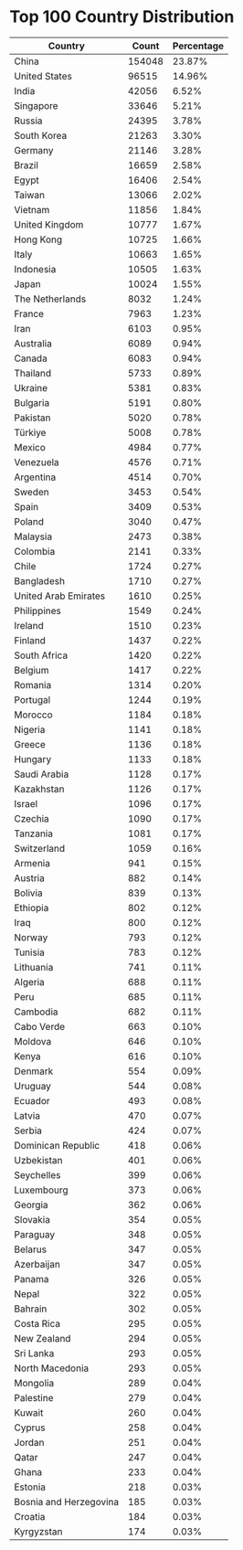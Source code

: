 # Top 100 Country Distribution
| Country | Count | Percentage |
|----|----|----|
| China | 154048 | 23.87% |
| United States | 96515 | 14.96% |
| India | 42056 | 6.52% |
| Singapore | 33646 | 5.21% |
| Russia | 24395 | 3.78% |
| South Korea | 21263 | 3.30% |
| Germany | 21146 | 3.28% |
| Brazil | 16659 | 2.58% |
| Egypt | 16406 | 2.54% |
| Taiwan | 13066 | 2.02% |
| Vietnam | 11856 | 1.84% |
| United Kingdom | 10777 | 1.67% |
| Hong Kong | 10725 | 1.66% |
| Italy | 10663 | 1.65% |
| Indonesia | 10505 | 1.63% |
| Japan | 10024 | 1.55% |
| The Netherlands | 8032 | 1.24% |
| France | 7963 | 1.23% |
| Iran | 6103 | 0.95% |
| Australia | 6089 | 0.94% |
| Canada | 6083 | 0.94% |
| Thailand | 5733 | 0.89% |
| Ukraine | 5381 | 0.83% |
| Bulgaria | 5191 | 0.80% |
| Pakistan | 5020 | 0.78% |
| Türkiye | 5008 | 0.78% |
| Mexico | 4984 | 0.77% |
| Venezuela | 4576 | 0.71% |
| Argentina | 4514 | 0.70% |
| Sweden | 3453 | 0.54% |
| Spain | 3409 | 0.53% |
| Poland | 3040 | 0.47% |
| Malaysia | 2473 | 0.38% |
| Colombia | 2141 | 0.33% |
| Chile | 1724 | 0.27% |
| Bangladesh | 1710 | 0.27% |
| United Arab Emirates | 1610 | 0.25% |
| Philippines | 1549 | 0.24% |
| Ireland | 1510 | 0.23% |
| Finland | 1437 | 0.22% |
| South Africa | 1420 | 0.22% |
| Belgium | 1417 | 0.22% |
| Romania | 1314 | 0.20% |
| Portugal | 1244 | 0.19% |
| Morocco | 1184 | 0.18% |
| Nigeria | 1141 | 0.18% |
| Greece | 1136 | 0.18% |
| Hungary | 1133 | 0.18% |
| Saudi Arabia | 1128 | 0.17% |
| Kazakhstan | 1126 | 0.17% |
| Israel | 1096 | 0.17% |
| Czechia | 1090 | 0.17% |
| Tanzania | 1081 | 0.17% |
| Switzerland | 1059 | 0.16% |
| Armenia | 941 | 0.15% |
| Austria | 882 | 0.14% |
| Bolivia | 839 | 0.13% |
| Ethiopia | 802 | 0.12% |
| Iraq | 800 | 0.12% |
| Norway | 793 | 0.12% |
| Tunisia | 783 | 0.12% |
| Lithuania | 741 | 0.11% |
| Algeria | 688 | 0.11% |
| Peru | 685 | 0.11% |
| Cambodia | 682 | 0.11% |
| Cabo Verde | 663 | 0.10% |
| Moldova | 646 | 0.10% |
| Kenya | 616 | 0.10% |
| Denmark | 554 | 0.09% |
| Uruguay | 544 | 0.08% |
| Ecuador | 493 | 0.08% |
| Latvia | 470 | 0.07% |
| Serbia | 424 | 0.07% |
| Dominican Republic | 418 | 0.06% |
| Uzbekistan | 401 | 0.06% |
| Seychelles | 399 | 0.06% |
| Luxembourg | 373 | 0.06% |
| Georgia | 362 | 0.06% |
| Slovakia | 354 | 0.05% |
| Paraguay | 348 | 0.05% |
| Belarus | 347 | 0.05% |
| Azerbaijan | 347 | 0.05% |
| Panama | 326 | 0.05% |
| Nepal | 322 | 0.05% |
| Bahrain | 302 | 0.05% |
| Costa Rica | 295 | 0.05% |
| New Zealand | 294 | 0.05% |
| Sri Lanka | 293 | 0.05% |
| North Macedonia | 293 | 0.05% |
| Mongolia | 289 | 0.04% |
| Palestine | 279 | 0.04% |
| Kuwait | 260 | 0.04% |
| Cyprus | 258 | 0.04% |
| Jordan | 251 | 0.04% |
| Qatar | 247 | 0.04% |
| Ghana | 233 | 0.04% |
| Estonia | 218 | 0.03% |
| Bosnia and Herzegovina | 185 | 0.03% |
| Croatia | 184 | 0.03% |
| Kyrgyzstan | 174 | 0.03% |

